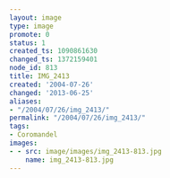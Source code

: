 ```yaml
---
layout: image
type: image
promote: 0
status: 1
created_ts: 1090861630
changed_ts: 1372159401
node_id: 813
title: IMG_2413
created: '2004-07-26'
changed: '2013-06-25'
aliases:
- "/2004/07/26/img_2413/"
permalink: "/2004/07/26/img_2413/"
tags:
- Coromandel
images:
- - src: image/images/img_2413-813.jpg
    name: img_2413-813.jpg
---
```


